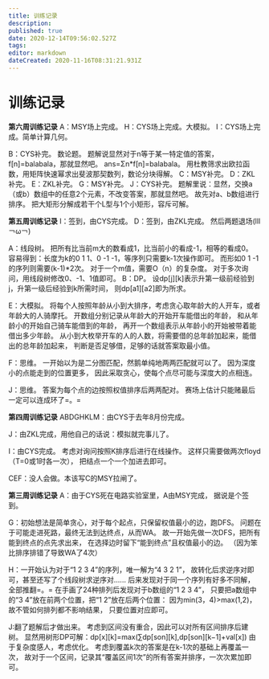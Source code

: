 ```yaml
---
title: 训练记录
description: 
published: true
date: 2020-12-14T09:56:02.527Z
tags: 
editor: markdown
dateCreated: 2020-11-16T08:31:21.931Z
---
```


# 训练记录
**第六周训练记录**
A：MSY场上完成。
H：CYS场上完成。大模拟。
I：CYS场上完成。简单计算几何。

B：CYS补完。
   数论题。
   题解说显然对于n等于某一特定值的答案，f[n]=balabala，那就显然吧。
   ans=Σn*f[n]=balabala。
   用杜教筛求出欧拉函数，用矩阵快速幂求出斐波那契数列，数论分块得解。
C：MSY补完。
D：ZKL补完。
E：ZKL补完。
G：MSY补完。
J：CYS补完。
   题解里说：显然，交换a（或b）数组中的任意2个元素，不改变答案，那就显然吧。
   故先对a、b数组进行排序。
   把大矩形分解成若干个L型与1个小矩形，容斥可解。






**第五周训练记录**
I：签到，由CYS完成。
D：签到，由ZKL完成。
然后两题退场(lll￢ω￢)

A：线段树。
   把所有比当前m大的数看成1，比当前小的看成-1，相等的看成0。
   容易得到：长度为k的0 1 1、0 -1 -1，等序列只需要k-1次操作即可。
   而形如0 1 -1的序列则需要(k-1)*2次。
   对于一个m值，需要O（n）的复杂度。
   对于多次询问，用线段树修改0、-1、1值即可。
B：DP。
   设dp[j][k]表示升第一级前经验到j，升第一级后经验到k所需时间，
    则dp[a1][a2]即为所求。
    
E：大模拟。
   将每个人按照年龄从小到大排序，考虑贪心取年龄大的人开车，或者年龄大的人骑摩托。
   开数组分别记录从年龄大的开始开车能借出的年龄，
   和从年龄小的开始自己骑车能借到的年龄，
   再开一个数组表示从年龄小的开始被带着能借出多少年龄。
   从小到大枚举开车的人的人数，将需要借的总年龄加起来，能借出的总年龄加起来，
   判断是否足够借，足够的话就答案取最小值。

F：思维。
   一开始以为是二分图匹配，然鹅单纯地两两匹配就可以了。
   因为深度小的点能走到的位置更多，
   因此采取贪心，使每个点尽可能与深度大的点相连。
   
J：思维。
   答案为每个点的边按照权值排序后两两配对。
   赛场上估计只能赌最后一定可以连成环了=。=


**第四周训练记录**
ABDGHKLM：由CYS于去年8月份完成。

J：由ZKL完成，用他自己的话说：模拟就完事儿了。

I：由CYS完成。
   考虑对询问按照K排序后进行在线操作。
   这样只需要做两次floyd（T=0或1时各一次），
   把结点一个一个加进去即可。

CEF：没人会做。本该写C的MSY拉闸了。



**第三周训练记录**
A：由于CYS死在电路实验室里，A由MSY完成，
   据说是个签到。

G：初始想法是简单贪心，对于每个起点，只保留权值最小的边，跑DFS。
   问题在于可能走进死路，最终无法到达终点，从而WA。
   故一开始先做一次DFS，把所有能到终点的点先求出来，
   在选择边时留下“能到终点”且权值最小的边。
   （因为笨比排序排错了导致WA了4次）

H：一开始认为对于“1 2 3 4”的序列，唯一解为“4 3 2 1”，
   故转化后求逆序对即可，甚至还写了个线段树求逆序对......
   后来发现对于同一个序列有好多不同解，全部推翻=。=
   在手画了24种排列后发现对于b数组的“1 2 3 4”，
   只要把a数组中的“3 4”放在前两个位置，把“1 2”放在后两个位置：
   因为min(3，4)>max(1,2)，故不管如何排列都不影响结果，
   只要位置对应即可。
   
J:翻了题解后才做出来。
  考虑到区间没有重合，因此可以对所有区间排序后建树。
  显然用树形DP可解：dp[x][k]=max(∑dp[son][k],dp[son][k−1]+val[x])
  由于复杂度感人，考虑优化。
  考虑到覆盖k次的答案是在k-1次的基础上再覆盖一次，
  故对于一个区间，记录其“覆盖区间1次”的所有答案并排序，一次次累加即可。
   